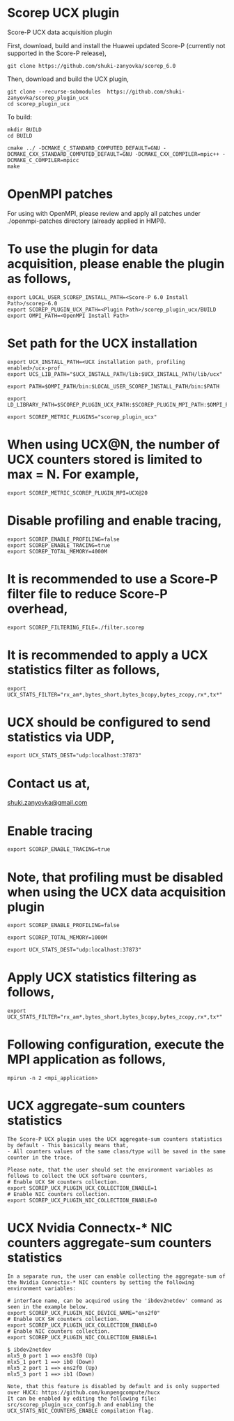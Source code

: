 # Scorep UCX plugin

Score-P UCX data acquisition plugin

First, download, build and install the Huawei updated Score-P (currently not supported in the Score-P release),
```
git clone https://github.com/shuki-zanyovka/scorep_6.0
```

Then, download and build the UCX plugin,

```
git clone --recurse-submodules  https://github.com/shuki-zanyovka/scorep_plugin_ucx
cd scorep_plugin_ucx
```

To build:

```
mkdir BUILD
cd BUILD

cmake ../ -DCMAKE_C_STANDARD_COMPUTED_DEFAULT=GNU -DCMAKE_CXX_STANDARD_COMPUTED_DEFAULT=GNU -DCMAKE_CXX_COMPILER=mpic++ -DCMAKE_C_COMPILER=mpicc
make
```

# OpenMPI patches

For using with OpenMPI, please review and apply all patches under ./openmpi-patches directory (already applied in HMPI).

# To use the plugin for data acquisition, please enable the plugin as follows,

```
export LOCAL_USER_SCOREP_INSTALL_PATH=<Score-P 6.0 Install Path>/scorep-6.0
export SCOREP_PLUGIN_UCX_PATH=<Plugin Path>/scorep_plugin_ucx/BUILD
export OMPI_PATH=<OpenMPI Install Path>
```

# Set path for the UCX installation 

```
export UCX_INSTALL_PATH=<UCX installation path, profiling enabled>/ucx-prof
export UCS_LIB_PATH="$UCX_INSTALL_PATH/lib:$UCX_INSTALL_PATH/lib/ucx"

export PATH=$OMPI_PATH/bin:$LOCAL_USER_SCOREP_INSTALL_PATH/bin:$PATH

export LD_LIBRARY_PATH=$SCOREP_PLUGIN_UCX_PATH:$SCOREP_PLUGIN_MPI_PATH:$OMPI_PATH:$UCS_LIB_PATH:$LOCAL_USER_SCOREP_INSTALL_PATH:$LD_LIBRARY_PATH

export SCOREP_METRIC_PLUGINS="scorep_plugin_ucx"
```

# When using UCX@N, the number of UCX counters stored is limited to max = N. For example,

```
export SCOREP_METRIC_SCOREP_PLUGIN_MPI=UCX@20
```

# Disable profiling and enable tracing,

```
export SCOREP_ENABLE_PROFILING=false
export SCOREP_ENABLE_TRACING=true
export SCOREP_TOTAL_MEMORY=4000M
```

# It is recommended to use a Score-P filter file to reduce Score-P overhead,

```
export SCOREP_FILTERING_FILE=./filter.scorep
```

# It is recommended to apply a UCX statistics filter as follows,

```
export UCX_STATS_FILTER="rx_am*,bytes_short,bytes_bcopy,bytes_zcopy,rx*,tx*"
```

# UCX should be configured to send statistics via UDP,

```
export UCX_STATS_DEST="udp:localhost:37873"
```

# Contact us at,

shuki.zanyovka@gmail.com

# Enable tracing

```
export SCOREP_ENABLE_TRACING=true
```

# Note, that profiling must be disabled when using the UCX data acquisition plugin

```
export SCOREP_ENABLE_PROFILING=false

export SCOREP_TOTAL_MEMORY=1000M

export UCX_STATS_DEST="udp:localhost:37873"
```

# Apply UCX statistics filtering as follows,

```
export UCX_STATS_FILTER="rx_am*,bytes_short,bytes_bcopy,bytes_zcopy,rx*,tx*"

```
# Following configuration, execute the MPI application as follows,
```
mpirun -n 2 <mpi_application>
```

# UCX aggregate-sum counters statistics
```
The Score-P UCX plugin uses the UCX aggregate-sum counters statistics by default - This basically means that,
- All counters values of the same class/type will be saved in the same counter in the trace.

Please note, that the user should set the environment variables as follows to collect the UCX software counters,
# Enable UCX SW counters collection.
export SCOREP_UCX_PLUGIN_UCX_COLLECTION_ENABLE=1
# Enable NIC counters collection.
export SCOREP_UCX_PLUGIN_NIC_COLLECTION_ENABLE=0
```

# UCX Nvidia Connectx-* NIC counters aggregate-sum counters statistics
```
In a separate run, the user can enable collecting the aggregate-sum of the Nvidia Connectix-* NIC counters by setting the following environment variables:

# interface name, can be acquired using the 'ibdev2netdev' command as seen in the example below.
export SCOREP_UCX_PLUGIN_NIC_DEVICE_NAME="ens2f0"
# Enable UCX SW counters collection.
export SCOREP_UCX_PLUGIN_UCX_COLLECTION_ENABLE=0
# Enable NIC counters collection.
export SCOREP_UCX_PLUGIN_NIC_COLLECTION_ENABLE=1

$ ibdev2netdev
mlx5_0 port 1 ==> ens3f0 (Up)
mlx5_1 port 1 ==> ib0 (Down)
mlx5_2 port 1 ==> ens2f0 (Up)
mlx5_3 port 1 ==> ib1 (Down)

Note, that this feature is disabled by default and is only supported over HUCX: https://github.com/kunpengcompute/hucx
It can be enabled by editing the following file: src/scorep_plugin_ucx_config.h and enabling the UCX_STATS_NIC_COUNTERS_ENABLE compilation flag.

```

